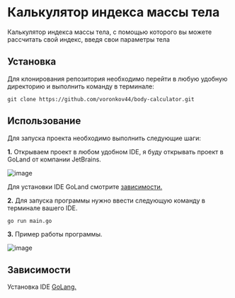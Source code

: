 # **Калькулятор индекса массы тела**
Калькулятор индекса массы тела, с помощью которого вы можете рассчитать свой индекс, введя свои параметры тела

## **Установка**
Для клонирования репозитория необходимо перейти в любую удобную директорию и выполнить команду в терминале:

```no-highlight
git clone https://github.com/voronkov44/body-calculator.git
```


## **Использование**

Для запуска проекта необходимо выполнить следующие шаги:

**1.** Открываем проект в любом удобном IDE, я буду открывать проект в GoLand от компании JetBrains.

![image](https://github.com/user-attachments/assets/fa557246-69a2-43b4-a0e8-f456d14690d3)

Для установки IDE GoLand смотрите [зависимости.](https://github.com/voronkov44/body-calculator/tree/main2?tab=readme-ov-file#%D0%B7%D0%B0%D0%B2%D0%B8%D1%81%D0%B8%D0%BC%D0%BE%D1%81%D1%82%D0%B8) 

**2.** Для запуска программы нужно ввести следующую команду в терминале вашего IDE.
```no-highlight
go run main.go
```

**3.** Пример работы программы.

![image](https://github.com/user-attachments/assets/2a186b5f-0dca-42c3-b086-a97a39cee3b2)


## **Зависимости**

Установка IDE [GoLang.](https://www.jetbrains.com/go/)
